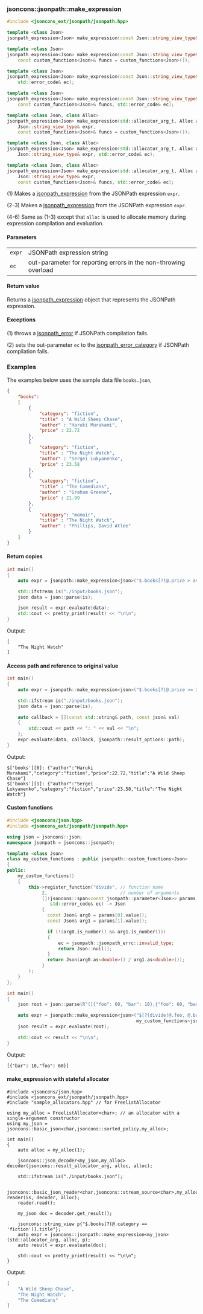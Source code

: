 ### jsoncons::jsonpath::make_expression

```c++
#include <jsoncons_ext/jsonpath/jsonpath.hpp>
```

```c++
template <class Json>
jsonpath_expression<Json> make_expression(const Json::string_view_type& expr);      (until 0.164.0)
```
```c++
template <class Json>                                                           (1)
jsonpath_expression<Json> make_expression(const Json::string_view_type& expr,
    const custom_functions<Json>& funcs = custom_functions<Json>());                (since 0.164.0)
```
```c++
template <class Json>
jsonpath_expression<Json> make_expression(const Json::string_view_type& expr,
    std::error_code& ec);                                                       (2)
```
```c++
template <class Json>                                                           
jsonpath_expression<Json> make_expression(const Json::string_view_type& expr,
    const custom_functions<Json>& funcs, std::error_code& ec);                  (3) (since 0.164.0)
```
```c++
template <class Json, class Alloc>                                              (4) (since 0.170.0)
jsonpath_expression<Json> make_expression(std::allocator_arg_t, Alloc alloc, 
    Json::string_view_type& expr,
    const custom_functions<Json>& funcs = custom_functions<Json>());                
```
```c++
template <class Json, class Alloc>                                              (5) (since 0.170.0)
jsonpath_expression<Json> make_expression(std::allocator_arg_t, Alloc alloc, 
    Json::string_view_type& expr, std::error_code& ec);                
```
```c++
template <class Json, class Alloc>                                              (6) (since 0.170.0)
jsonpath_expression<Json> make_expression(std::allocator_arg_t, Alloc alloc, 
    Json::string_view_type& expr,
    const custom_functions<Json>& funcs, std::error_code& ec);                
```

(1) Makes a [jsonpath_expression](jsonpath_expression.md) from the JSONPath expression `expr`.

(2-3) Makes a [jsonpath_expression](jsonpath_expression.md) from the JSONPath expression `expr`.

(4-6) Same as (1-3) except that `alloc` is used to allocate memory during expression compilation and evaluation.

#### Parameters

<table>
  <tr>
    <td><code>expr</code></td>
    <td>JSONPath expression string</td> 
  </tr>
  <tr>
    <td><code>ec</code></td>
    <td>out-parameter for reporting errors in the non-throwing overload</td> 
  </tr>
</table>

#### Return value

Returns a [jsonpath_expression](jsonpath_expression.md) object that represents the JSONPath expression.

#### Exceptions

(1) throws a [jsonpath_error](jsonpath_error.md) if JSONPath compilation fails.

(2) sets the out-parameter `ec` to the [jsonpath_error_category](jsonpath_errc.md) if JSONPath compilation fails. 

### Examples

The examples below uses the sample data file `books.json`, 

```json
{
    "books":
    [
        {
            "category": "fiction",
            "title" : "A Wild Sheep Chase",
            "author" : "Haruki Murakami",
            "price" : 22.72
        },
        {
            "category": "fiction",
            "title" : "The Night Watch",
            "author" : "Sergei Lukyanenko",
            "price" : 23.58
        },
        {
            "category": "fiction",
            "title" : "The Comedians",
            "author" : "Graham Greene",
            "price" : 21.99
        },
        {
            "category": "memoir",
            "title" : "The Night Watch",
            "author" : "Phillips, David Atlee"
        }
    ]
}
```

#### Return copies

```c++
int main()
{
    auto expr = jsonpath::make_expression<json>("$.books[?(@.price > avg($.books[*].price))].title");

    std::ifstream is("./input/books.json");
    json data = json::parse(is);

    json result = expr.evaluate(data);
    std::cout << pretty_print(result) << "\n\n";
}
```
Output:
```
[
    "The Night Watch"
]
```

#### Access path and reference to original value

```c++
int main()
{
    auto expr = jsonpath::make_expression<json>("$.books[?(@.price >= 22.0)]");

    std::ifstream is("./input/books.json");
    json data = json::parse(is);

    auto callback = [](const std::string& path, const json& val)
    {
        std::cout << path << ": " << val << "\n";
    };
    expr.evaluate(data, callback, jsonpath::result_options::path);
}
```
Output:
```
$['books'][0]: {"author":"Haruki Murakami","category":"fiction","price":22.72,"title":"A Wild Sheep Chase"}
$['books'][1]: {"author":"Sergei Lukyanenko","category":"fiction","price":23.58,"title":"The Night Watch"}
```

#### Custom functions

```c++
#include <jsoncons/json.hpp>
#include <jsoncons_ext/jsonpath/jsonpath.hpp>

using json = jsoncons::json;
namespace jsonpath = jsoncons::jsonpath;

template <class Json>
class my_custom_functions : public jsonpath::custom_functions<Json>
{
public:
    my_custom_functions()
    {
        this->register_function("divide", // function name
             2,                           // number of arguments   
             [](jsoncons::span<const jsonpath::parameter<Json>> params, 
                std::error_code& ec) -> Json 
             {
               const Json& arg0 = params[0].value();    
               const Json& arg1 = params[1].value();    

               if (!(arg0.is_number() && arg1.is_number())) 
               {
                   ec = jsonpath::jsonpath_errc::invalid_type; 
                   return Json::null();
               }
               return Json(arg0.as<double>() / arg1.as<double>());
             }
        );
    }
};

int main()
{
    json root = json::parse(R"([{"foo": 60, "bar": 10},{"foo": 60, "bar": 5}])");

    auto expr = jsonpath::make_expression<json>("$[?(divide(@.foo, @.bar) == 6)]", 
                                                my_custom_functions<json>());
    json result = expr.evaluate(root);

    std::cout << result << "\n\n";
}
```
Output:
```
[{"bar": 10,"foo": 60}]
```

#### make_expression with stateful allocator

```
#include <jsoncons/json.hpp>
#include <jsoncons_ext/jsonpath/jsonpath.hpp>
#include "sample_allocators.hpp" // for FreelistAllocator

using my_alloc = FreelistAllocator<char>; // an allocator with a single-argument constructor
using my_json = jsoncons::basic_json<char,jsoncons::sorted_policy,my_alloc>;

int main()
{
    auto alloc = my_alloc(1);        

    jsoncons::json_decoder<my_json,my_alloc> decoder(jsoncons::result_allocator_arg, alloc, alloc);

    std::ifstream is("./input/books.json");

    jsoncons::basic_json_reader<char,jsoncons::stream_source<char>,my_alloc> reader(is, decoder, alloc);
    reader.read();

    my_json doc = decoder.get_result();

    jsoncons::string_view p{"$.books[?(@.category == 'fiction')].title"};
    auto expr = jsoncons::jsonpath::make_expression<my_json>(std::allocator_arg, alloc, p);  
    auto result = expr.evaluate(doc);

    std::cout << pretty_print(result) << "\n\n";
}
```
Output:
```json
[
    "A Wild Sheep Chase",
    "The Night Watch",
    "The Comedians"
]
```
